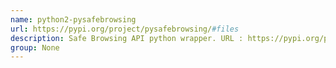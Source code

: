 ```yaml
---
name: python2-pysafebrowsing
url: https://pypi.org/project/pysafebrowsing/#files
description: Safe Browsing API python wrapper. URL : https://pypi.org/project/pysafebrowsing/#files Groups : None
group: None
---
```


